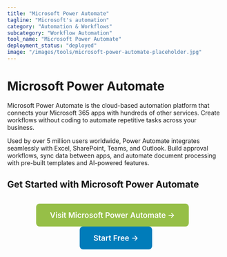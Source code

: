 ```yaml
---
title: "Microsoft Power Automate"
tagline: "Microsoft's automation"
category: "Automation & Workflows"
subcategory: "Workflow Automation"
tool_name: "Microsoft Power Automate"
deployment_status: "deployed"
image: "/images/tools/microsoft-power-automate-placeholder.jpg"
---
```


# Microsoft Power Automate

Microsoft Power Automate is the cloud-based automation platform that connects your Microsoft 365 apps with hundreds of other services. Create workflows without coding to automate repetitive tasks across your business.

Used by over 5 million users worldwide, Power Automate integrates seamlessly with Excel, SharePoint, Teams, and Outlook. Build approval workflows, sync data between apps, and automate document processing with pre-built templates and AI-powered features.

## Get Started with Microsoft Power Automate

<div style="text-align: center; margin: 2rem 0;">
  <a href="https://powerautomate.microsoft.com" target="_blank" rel="noopener noreferrer" style="display: inline-block; background: #96BF47; color: white; padding: 1rem 2rem; text-decoration: none; border-radius: 8px; font-weight: 600; font-size: 1.1rem; margin-right: 1rem;">Visit Microsoft Power Automate →</a>
  <a href="https://powerautomate.microsoft.com/en-us/get-started-free/" target="_blank" rel="noopener noreferrer" style="display: inline-block; background: #007cba; color: white; padding: 1rem 2rem; text-decoration: none; border-radius: 8px; font-weight: 600; font-size: 1.1rem;">Start Free →</a>
</div>